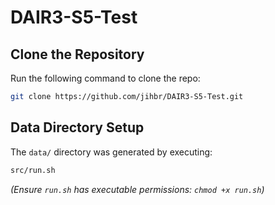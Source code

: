 # DAIR3-S5-Test

## Clone the Repository
Run the following command to clone the repo:
```bash
git clone https://github.com/jihbr/DAIR3-S5-Test.git
```
## Data Directory Setup
The `data/` directory was generated by executing:
```bash
src/run.sh
```
*(Ensure `run.sh` has executable permissions: `chmod +x run.sh`)*
